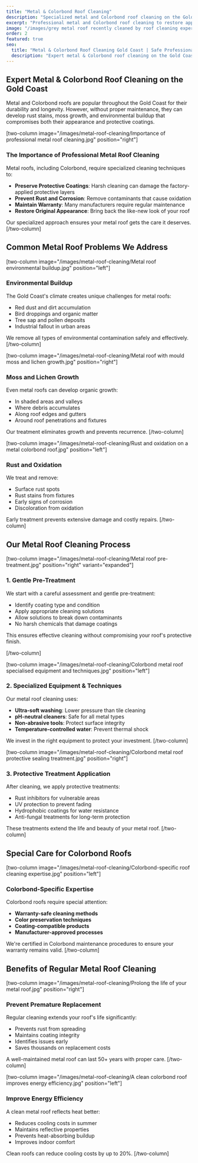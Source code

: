 ```yaml
---
title: "Metal & Colorbond Roof Cleaning"
description: "Specialized metal and Colorbond roof cleaning on the Gold Coast. Safe cleaning methods that won't damage protective coatings while removing rust stains, moss, and environmental buildup."
excerpt: "Professional metal and Colorbond roof cleaning to restore appearance and prevent corrosion"
image: "/images/grey metal roof recently cleaned by roof cleaning experts.jpg"
order: 2
featured: true
seo:
  title: "Metal & Colorbond Roof Cleaning Gold Coast | Safe Professional Service"
  description: "Expert metal & Colorbond roof cleaning on the Gold Coast. Gentle techniques preserve coatings while removing rust, moss & dirt. Free quotes. Call (07) 5230 7381"
---
```


## Expert Metal & Colorbond Roof Cleaning on the Gold Coast

Metal and Colorbond roofs are popular throughout the Gold Coast for their durability and longevity. However, without proper maintenance, they can develop rust stains, moss growth, and environmental buildup that compromises both their appearance and protective coatings.

[two-column image="/images/metal-roof-cleaning/Importance of professional metal roof cleaning.jpg" position="right"]
### The Importance of Professional Metal Roof Cleaning

Metal roofs, including Colorbond, require specialized cleaning techniques to:

- **Preserve Protective Coatings**: Harsh cleaning can damage the factory-applied protective layers
- **Prevent Rust and Corrosion**: Remove contaminants that cause oxidation
- **Maintain Warranty**: Many manufacturers require regular maintenance
- **Restore Original Appearance**: Bring back the like-new look of your roof

Our specialized approach ensures your metal roof gets the care it deserves.
[/two-column]

## Common Metal Roof Problems We Address

[two-column image="/images/metal-roof-cleaning/Metal roof environmental buildup.jpg" position="left"]
### Environmental Buildup
The Gold Coast's climate creates unique challenges for metal roofs:
- Red dust and dirt accumulation
- Bird droppings and organic matter
- Tree sap and pollen deposits
- Industrial fallout in urban areas

We remove all types of environmental contamination safely and effectively.
[/two-column]

[two-column image="/images/metal-roof-cleaning/Metal roof with mould moss and lichen growth.jpg" position="right"]
### Moss and Lichen Growth
Even metal roofs can develop organic growth:
- In shaded areas and valleys
- Where debris accumulates
- Along roof edges and gutters
- Around roof penetrations and fixtures

Our treatment eliminates growth and prevents recurrence.
[/two-column]

[two-column image="/images/metal-roof-cleaning/Rust and oxidation on a metal colorbond roof.jpg" position="left"]
### Rust and Oxidation
We treat and remove:
- Surface rust spots
- Rust stains from fixtures
- Early signs of corrosion
- Discoloration from oxidation

Early treatment prevents extensive damage and costly repairs.
[/two-column]

## Our Metal Roof Cleaning Process

[two-column image="/images/metal-roof-cleaning/Metal roof pre-treatment.jpg" position="right" variant="expanded"]
### 1. Gentle Pre-Treatment
We start with a careful assessment and gentle pre-treatment:
- Identify coating type and condition
- Apply appropriate cleaning solutions
- Allow solutions to break down contaminants
- No harsh chemicals that damage coatings

This ensures effective cleaning without compromising your roof's protective finish.

[/two-column]

[two-column image="/images/metal-roof-cleaning/Colorbond metal roof specialised equipment and techniques.jpg" position="left"]
### 2. Specialized Equipment & Techniques
Our metal roof cleaning uses:
- **Ultra-soft washing**: Lower pressure than tile cleaning
- **pH-neutral cleaners**: Safe for all metal types
- **Non-abrasive tools**: Protect surface integrity
- **Temperature-controlled water**: Prevent thermal shock

We invest in the right equipment to protect your investment.
[/two-column]

[two-column image="/images/metal-roof-cleaning/Colorbond metal roof protective sealing treatment.jpg" position="right"]
### 3. Protective Treatment Application
After cleaning, we apply protective treatments:
- Rust inhibitors for vulnerable areas
- UV protection to prevent fading
- Hydrophobic coatings for water resistance
- Anti-fungal treatments for long-term protection

These treatments extend the life and beauty of your metal roof.
[/two-column]

## Special Care for Colorbond Roofs

[two-column image="/images/metal-roof-cleaning/Colorbond-specific roof cleaning expertise.jpg" position="left"]
### Colorbond-Specific Expertise
Colorbond roofs require special attention:
- **Warranty-safe cleaning methods**
- **Color preservation techniques**
- **Coating-compatible products**
- **Manufacturer-approved processes**

We're certified in Colorbond maintenance procedures to ensure your warranty remains valid.
[/two-column]

## Benefits of Regular Metal Roof Cleaning

[two-column image="/images/metal-roof-cleaning/Prolong the life of your metal roof.jpg" position="right"]
### Prevent Premature Replacement
Regular cleaning extends your roof's life significantly:
- Prevents rust from spreading
- Maintains coating integrity
- Identifies issues early
- Saves thousands on replacement costs

A well-maintained metal roof can last 50+ years with proper care.
[/two-column]

[two-column image="/images/metal-roof-cleaning/A clean colorbond roof improves energy efficiency.jpg" position="left"]
### Improve Energy Efficiency
A clean metal roof reflects heat better:
- Reduces cooling costs in summer
- Maintains reflective properties
- Prevents heat-absorbing buildup
- Improves indoor comfort

Clean roofs can reduce cooling costs by up to 20%.
[/two-column]